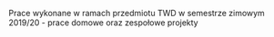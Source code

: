 Prace wykonane w ramach przedmiotu TWD w semestrze zimowym 2019/20 - prace domowe oraz zespołowe projekty
